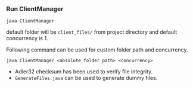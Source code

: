 ### Run ClientManager
```
java ClientManager
```
default folder will be ```client_files/``` from project directory and default concurrency is 1.

Following command can be used for custom folder path and concurrency.
```
java ClientManager <absolute_folder_path> <concurrency>
```

* Adler32 checksum has been used to verify file integrity.
* ```GenerateFiles.java``` can be used to generate dummy files.
